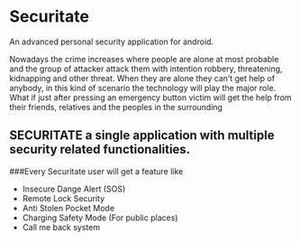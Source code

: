 # Securitate
An advanced personal security application for android.

Nowadays the crime increases where people are alone at most probable 
and the group of attacker attack them with intention robbery, threatening, 
kidnapping and other threat. When they are alone they can’t get help of 
anybody, in this kind of scenario the technology will play the major role. What 
if just after pressing an emergency button victim will get the help from their 
friends, relatives and the peoples in the surrounding

## SECURITATE a single application with multiple security related functionalities.

###Every Securitate user will get a feature like 
- Insecure Dange Alert (SOS)
- Remote Lock Security
- Anti Stolen Pocket Mode
- Charging Safety Mode (For public places)
- Call me back system

